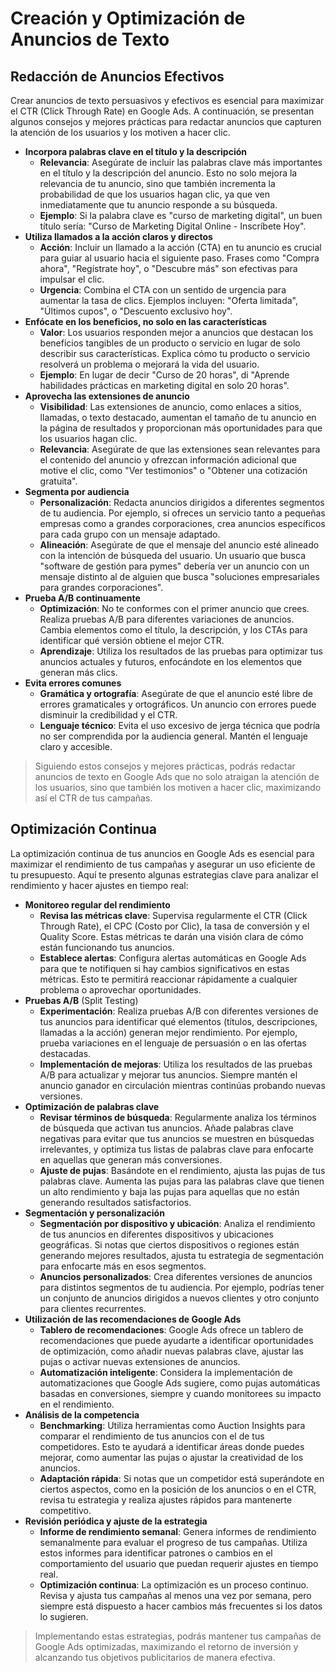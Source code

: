 # Creación y Optimización de Anuncios de Texto

## Redacción de Anuncios Efectivos
Crear anuncios de texto persuasivos y efectivos es esencial para maximizar el CTR (Click Through Rate) en Google Ads. A continuación, se presentan algunos consejos y mejores prácticas para redactar anuncios que capturen la atención de los usuarios y los motiven a hacer clic.
- **Incorpora palabras clave en el título y la descripción**
    - **Relevancia**: Asegúrate de incluir las palabras clave más importantes en el título y la descripción del anuncio. Esto no solo mejora la relevancia de tu anuncio, sino que también incrementa la probabilidad de que los usuarios hagan clic, ya que ven inmediatamente que tu anuncio responde a su búsqueda.
    - **Ejemplo**: Si la palabra clave es "curso de marketing digital", un buen título sería: "Curso de Marketing Digital Online - Inscríbete Hoy".
- **Utiliza llamados a la acción claros y directos**
    - **Acción**: Incluir un llamado a la acción (CTA) en tu anuncio es crucial para guiar al usuario hacia el siguiente paso. Frases como "Compra ahora", "Regístrate hoy", o "Descubre más" son efectivas para impulsar el clic.
    - **Urgencia**: Combina el CTA con un sentido de urgencia para aumentar la tasa de clics. Ejemplos incluyen: "Oferta limitada", "Últimos cupos", o "Descuento exclusivo hoy".
- **Enfócate en los beneficios, no solo en las características**
    - **Valor**: Los usuarios responden mejor a anuncios que destacan los beneficios tangibles de un producto o servicio en lugar de solo describir sus características. Explica cómo tu producto o servicio resolverá un problema o mejorará la vida del usuario.
    - **Ejemplo**: En lugar de decir "Curso de 20 horas", di "Aprende habilidades prácticas en marketing digital en solo 20 horas".
- **Aprovecha las extensiones de anuncio**
    - **Visibilidad**: Las extensiones de anuncio, como enlaces a sitios, llamadas, o texto destacado, aumentan el tamaño de tu anuncio en la página de resultados y proporcionan más oportunidades para que los usuarios hagan clic.
    - **Relevancia**: Asegúrate de que las extensiones sean relevantes para el contenido del anuncio y ofrezcan información adicional que motive el clic, como "Ver testimonios" o "Obtener una cotización gratuita".
- **Segmenta por audiencia**
    - **Personalización**: Redacta anuncios dirigidos a diferentes segmentos de tu audiencia. Por ejemplo, si ofreces un servicio tanto a pequeñas empresas como a grandes corporaciones, crea anuncios específicos para cada grupo con un mensaje adaptado.
    - **Alineación**: Asegúrate de que el mensaje del anuncio esté alineado con la intención de búsqueda del usuario. Un usuario que busca "software de gestión para pymes" debería ver un anuncio con un mensaje distinto al de alguien que busca "soluciones empresariales para grandes corporaciones".
- **Prueba A/B continuamente**
    - **Optimización**: No te conformes con el primer anuncio que crees. Realiza pruebas A/B para diferentes variaciones de anuncios. Cambia elementos como el título, la descripción, y los CTAs para identificar qué versión obtiene el mejor CTR.
    - **Aprendizaje**: Utiliza los resultados de las pruebas para optimizar tus anuncios actuales y futuros, enfocándote en los elementos que generan más clics.
- **Evita errores comunes**
    - **Gramática y ortografía**: Asegúrate de que el anuncio esté libre de errores gramaticales y ortográficos. Un anuncio con errores puede disminuir la credibilidad y el CTR.
    - **Lenguaje técnico**: Evita el uso excesivo de jerga técnica que podría no ser comprendida por la audiencia general. Mantén el lenguaje claro y accesible.

> Siguiendo estos consejos y mejores prácticas, podrás redactar anuncios de texto en Google Ads que no solo atraigan la atención de los usuarios, sino que también los motiven a hacer clic, maximizando así el CTR de tus campañas.

## Optimización Continua
La optimización continua de tus anuncios en Google Ads es esencial para maximizar el rendimiento de tus campañas y asegurar un uso eficiente de tu presupuesto. Aquí te presento algunas estrategias clave para analizar el rendimiento y hacer ajustes en tiempo real:
- **Monitoreo regular del rendimiento**
    - **Revisa las métricas clave**: Supervisa regularmente el CTR (Click Through Rate), el CPC (Costo por Clic), la tasa de conversión y el Quality Score. Estas métricas te darán una visión clara de cómo están funcionando tus anuncios.
    - **Establece alertas**: Configura alertas automáticas en Google Ads para que te notifiquen si hay cambios significativos en estas métricas. Esto te permitirá reaccionar rápidamente a cualquier problema o aprovechar oportunidades.
- **Pruebas A/B** (Split Testing)
    - **Experimentación**: Realiza pruebas A/B con diferentes versiones de tus anuncios para identificar qué elementos (títulos, descripciones, llamadas a la acción) generan mejor rendimiento. Por ejemplo, prueba variaciones en el lenguaje de persuasión o en las ofertas destacadas.
    - **Implementación de mejoras**: Utiliza los resultados de las pruebas A/B para actualizar y mejorar tus anuncios. Siempre mantén el anuncio ganador en circulación mientras continúas probando nuevas versiones.
- **Optimización de palabras clave**
    - **Revisar términos de búsqueda**: Regularmente analiza los términos de búsqueda que activan tus anuncios. Añade palabras clave negativas para evitar que tus anuncios se muestren en búsquedas irrelevantes, y optimiza tus listas de palabras clave para enfocarte en aquellas que generan más conversiones.
    - **Ajuste de pujas**: Basándote en el rendimiento, ajusta las pujas de tus palabras clave. Aumenta las pujas para las palabras clave que tienen un alto rendimiento y baja las pujas para aquellas que no están generando resultados satisfactorios.
- **Segmentación y personalización**
    - **Segmentación por dispositivo y ubicación**: Analiza el rendimiento de tus anuncios en diferentes dispositivos y ubicaciones geográficas. Si notas que ciertos dispositivos o regiones están generando mejores resultados, ajusta tu estrategia de segmentación para enfocarte más en esos segmentos.
    - **Anuncios personalizados**: Crea diferentes versiones de anuncios para distintos segmentos de tu audiencia. Por ejemplo, podrías tener un conjunto de anuncios dirigidos a nuevos clientes y otro conjunto para clientes recurrentes.
- **Utilización de las recomendaciones de Google Ads**
    - **Tablero de recomendaciones**: Google Ads ofrece un tablero de recomendaciones que puede ayudarte a identificar oportunidades de optimización, como añadir nuevas palabras clave, ajustar las pujas o activar nuevas extensiones de anuncios.
    - **Automatización inteligente**: Considera la implementación de automatizaciones que Google Ads sugiere, como pujas automáticas basadas en conversiones, siempre y cuando monitorees su impacto en el rendimiento.
- **Análisis de la competencia**
    - **Benchmarking**: Utiliza herramientas como Auction Insights para comparar el rendimiento de tus anuncios con el de tus competidores. Esto te ayudará a identificar áreas donde puedes mejorar, como aumentar las pujas o ajustar la creatividad de los anuncios.
    - **Adaptación rápida**: Si notas que un competidor está superándote en ciertos aspectos, como en la posición de los anuncios o en el CTR, revisa tu estrategia y realiza ajustes rápidos para mantenerte competitivo.
- **Revisión periódica y ajuste de la estrategia**
    - **Informe de rendimiento semanal**: Genera informes de rendimiento semanalmente para evaluar el progreso de tus campañas. Utiliza estos informes para identificar patrones o cambios en el comportamiento del usuario que puedan requerir ajustes en tiempo real.
    - **Optimización continua**: La optimización es un proceso continuo. Revisa y ajusta tus campañas al menos una vez por semana, pero siempre está dispuesto a hacer cambios más frecuentes si los datos lo sugieren.

> Implementando estas estrategias, podrás mantener tus campañas de Google Ads optimizadas, maximizando el retorno de inversión y alcanzando tus objetivos publicitarios de manera efectiva.